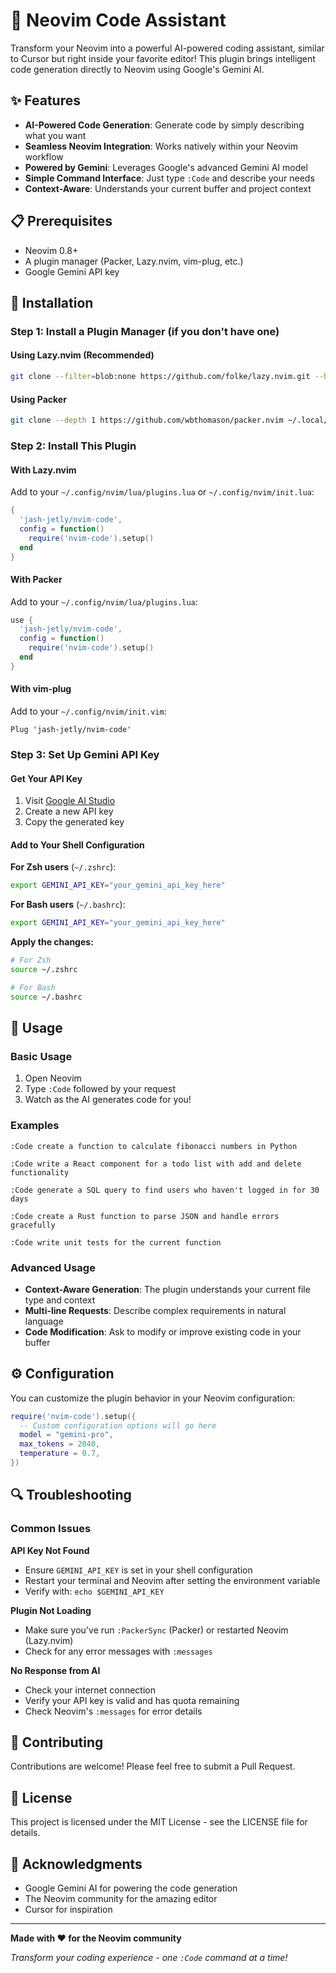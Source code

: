 # 🚀 Neovim Code Assistant

Transform your Neovim into a powerful AI-powered coding assistant, similar to Cursor but right inside your favorite editor! This plugin brings intelligent code generation directly to Neovim using Google's Gemini AI.

## ✨ Features

- **AI-Powered Code Generation**: Generate code by simply describing what you want
- **Seamless Neovim Integration**: Works natively within your Neovim workflow
- **Powered by Gemini**: Leverages Google's advanced Gemini AI model
- **Simple Command Interface**: Just type `:Code` and describe your needs
- **Context-Aware**: Understands your current buffer and project context

## 📋 Prerequisites

- Neovim 0.8+ 
- A plugin manager (Packer, Lazy.nvim, vim-plug, etc.)
- Google Gemini API key

## 🔧 Installation

### Step 1: Install a Plugin Manager (if you don't have one)

#### Using Lazy.nvim (Recommended)
```bash
git clone --filter=blob:none https://github.com/folke/lazy.nvim.git --branch=stable ~/.local/share/nvim/lazy/lazy.nvim
```

#### Using Packer
```bash
git clone --depth 1 https://github.com/wbthomason/packer.nvim ~/.local/share/nvim/site/pack/packer/start/packer.nvim
```

### Step 2: Install This Plugin

#### With Lazy.nvim
Add to your `~/.config/nvim/lua/plugins.lua` or `~/.config/nvim/init.lua`:

```lua
{
  'jash-jetly/nvim-code',
  config = function()
    require('nvim-code').setup()
  end
}
```

#### With Packer
Add to your `~/.config/nvim/lua/plugins.lua`:

```lua
use {
  'jash-jetly/nvim-code',
  config = function()
    require('nvim-code').setup()
  end
}
```

#### With vim-plug
Add to your `~/.config/nvim/init.vim`:

```vim
Plug 'jash-jetly/nvim-code'
```

### Step 3: Set Up Gemini API Key

#### Get Your API Key
1. Visit [Google AI Studio](https://makersuite.google.com/app/apikey)
2. Create a new API key
3. Copy the generated key

#### Add to Your Shell Configuration

**For Zsh users** (`~/.zshrc`):
```bash
export GEMINI_API_KEY="your_gemini_api_key_here"
```

**For Bash users** (`~/.bashrc`):
```bash
export GEMINI_API_KEY="your_gemini_api_key_here"
```

**Apply the changes:**
```bash
# For Zsh
source ~/.zshrc

# For Bash  
source ~/.bashrc
```

## 🎯 Usage

### Basic Usage

1. Open Neovim
2. Type `:Code` followed by your request
3. Watch as the AI generates code for you!

### Examples

```vim
:Code create a function to calculate fibonacci numbers in Python

:Code write a React component for a todo list with add and delete functionality

:Code generate a SQL query to find users who haven't logged in for 30 days

:Code create a Rust function to parse JSON and handle errors gracefully

:Code write unit tests for the current function
```

### Advanced Usage

- **Context-Aware Generation**: The plugin understands your current file type and context
- **Multi-line Requests**: Describe complex requirements in natural language
- **Code Modification**: Ask to modify or improve existing code in your buffer

## ⚙️ Configuration

You can customize the plugin behavior in your Neovim configuration:

```lua
require('nvim-code').setup({
  -- Custom configuration options will go here
  model = "gemini-pro",
  max_tokens = 2048,
  temperature = 0.7,
})
```

## 🔍 Troubleshooting

### Common Issues

**API Key Not Found**
- Ensure `GEMINI_API_KEY` is set in your shell configuration
- Restart your terminal and Neovim after setting the environment variable
- Verify with: `echo $GEMINI_API_KEY`

**Plugin Not Loading**
- Make sure you've run `:PackerSync` (Packer) or restarted Neovim (Lazy.nvim)
- Check for any error messages with `:messages`

**No Response from AI**
- Check your internet connection
- Verify your API key is valid and has quota remaining
- Check Neovim's `:messages` for error details

## 🤝 Contributing

Contributions are welcome! Please feel free to submit a Pull Request.

## 📄 License

This project is licensed under the MIT License - see the LICENSE file for details.

## 🙏 Acknowledgments

- Google Gemini AI for powering the code generation
- The Neovim community for the amazing editor
- Cursor for inspiration

---

**Made with ❤️ for the Neovim community**

*Transform your coding experience - one `:Code` command at a time!*